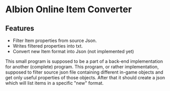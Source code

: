 # Albion Online Item Converter
## Features
- Filter Item properties from source Json.
- Writes filtered properties into txt.
- Convert new Item format into Json (not implemented yet)

This small program is supposed to be a part of a back-end implementation for another (complete) program. This program, or rather implementation, supposed to filter source json file containing different in-game objects and get only useful properties of those objects. After that it should create a json which will list items in a specific "new" format.
